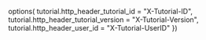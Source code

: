 options(
  tutorial.http_header_tutorial_id = "X-Tutorial-ID",
  tutorial.http_header_tutorial_version = "X-Tutorial-Version",
  tutorial.http_header_user_id = "X-Tutorial-UserID"
})
